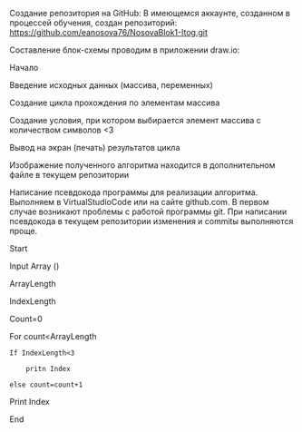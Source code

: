 Создание репозитория на GitHub:
В имеющемся аккаунте, созданном в процессей обучения, создан репозиторий:
https://github.com/eanosova76/NosovaBlok1-Itog.git

Составление блок-схемы проводим в приложении draw.io:

Начало

Введение исходных данных (массива, переменных)

Создание цикла прохождения по элементам массива

Создание условия, при котором выбирается элемент массива с количеством символов <3

Вывод на экран (печать) результатов цикла

Изображение полученного алгоритма находится в дополнительном файле в текущем репозитории

Написание псевдокода программы для реализации алгоритма. Выполняем в VirtualStudioCode или на сайте github.com. В первом случае возникают проблемы с работой программы git. При написании псевдокода в текущем репозитории изменения и commitы выполняются проще.

Start

Input Array ()

ArrayLength

IndexLength

Count=0

For count<ArrayLength
                      
    If IndexLength<3
    
        pritn Index
        
    else count=count+1
    
Print Index

End
